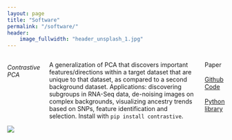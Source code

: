 ```yaml
---
layout: page
title: "Software"
permalink: "/software/"
header:
    image_fullwidth: "header_unsplash_1.jpg"
---
```


<div class="row">
<div class="medium-8 columns">
<h6>Contrastive PCA</h6>
<p>A generalization of PCA that discovers important features/directions within a target dataset that are unique to that dataset, as compared to a second background dataset. Applications: discovering subgroups in RNA-Seq data, de-noising images on complex backgrounds, visualizing ancestry trends based on SNPs, feature identification and selection. Install with <code>pip install contrastive</code>.
<p>Paper &emsp; <a href="https://github.com/abidlabs/contrastive">Github Code</a> &emsp; <a href="">Python library</a></p>
</div>
<div class="medium-3 columns">
<img src="https://i.imgur.com/S7pZT1z.png?1">
</div>
</div>